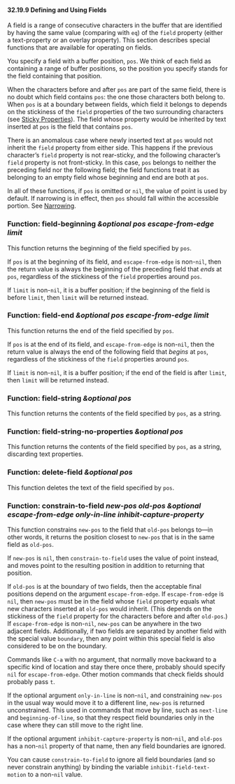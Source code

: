 

#### 32.19.9 Defining and Using Fields

A field is a range of consecutive characters in the buffer that are identified by having the same value (comparing with `eq`) of the `field` property (either a text-property or an overlay property). This section describes special functions that are available for operating on fields.

You specify a field with a buffer position, `pos`. We think of each field as containing a range of buffer positions, so the position you specify stands for the field containing that position.

When the characters before and after `pos` are part of the same field, there is no doubt which field contains `pos`: the one those characters both belong to. When `pos` is at a boundary between fields, which field it belongs to depends on the stickiness of the `field` properties of the two surrounding characters (see [Sticky Properties](Sticky-Properties.html)). The field whose property would be inherited by text inserted at `pos` is the field that contains `pos`.

There is an anomalous case where newly inserted text at `pos` would not inherit the `field` property from either side. This happens if the previous character’s `field` property is not rear-sticky, and the following character’s `field` property is not front-sticky. In this case, `pos` belongs to neither the preceding field nor the following field; the field functions treat it as belonging to an empty field whose beginning and end are both at `pos`.

In all of these functions, if `pos` is omitted or `nil`, the value of point is used by default. If narrowing is in effect, then `pos` should fall within the accessible portion. See [Narrowing](Narrowing.html).

### Function: **field-beginning** *\&optional pos escape-from-edge limit*

This function returns the beginning of the field specified by `pos`.

If `pos` is at the beginning of its field, and `escape-from-edge` is non-`nil`, then the return value is always the beginning of the preceding field that *ends* at `pos`, regardless of the stickiness of the `field` properties around `pos`.

If `limit` is non-`nil`, it is a buffer position; if the beginning of the field is before `limit`, then `limit` will be returned instead.

### Function: **field-end** *\&optional pos escape-from-edge limit*

This function returns the end of the field specified by `pos`.

If `pos` is at the end of its field, and `escape-from-edge` is non-`nil`, then the return value is always the end of the following field that *begins* at `pos`, regardless of the stickiness of the `field` properties around `pos`.

If `limit` is non-`nil`, it is a buffer position; if the end of the field is after `limit`, then `limit` will be returned instead.

### Function: **field-string** *\&optional pos*

This function returns the contents of the field specified by `pos`, as a string.

### Function: **field-string-no-properties** *\&optional pos*

This function returns the contents of the field specified by `pos`, as a string, discarding text properties.

### Function: **delete-field** *\&optional pos*

This function deletes the text of the field specified by `pos`.

### Function: **constrain-to-field** *new-pos old-pos \&optional escape-from-edge only-in-line inhibit-capture-property*

This function constrains `new-pos` to the field that `old-pos` belongs to—in other words, it returns the position closest to `new-pos` that is in the same field as `old-pos`.

If `new-pos` is `nil`, then `constrain-to-field` uses the value of point instead, and moves point to the resulting position in addition to returning that position.

If `old-pos` is at the boundary of two fields, then the acceptable final positions depend on the argument `escape-from-edge`. If `escape-from-edge` is `nil`, then `new-pos` must be in the field whose `field` property equals what new characters inserted at `old-pos` would inherit. (This depends on the stickiness of the `field` property for the characters before and after `old-pos`.) If `escape-from-edge` is non-`nil`, `new-pos` can be anywhere in the two adjacent fields. Additionally, if two fields are separated by another field with the special value `boundary`, then any point within this special field is also considered to be on the boundary.

Commands like `C-a` with no argument, that normally move backward to a specific kind of location and stay there once there, probably should specify `nil` for `escape-from-edge`. Other motion commands that check fields should probably pass `t`.

If the optional argument `only-in-line` is non-`nil`, and constraining `new-pos` in the usual way would move it to a different line, `new-pos` is returned unconstrained. This used in commands that move by line, such as `next-line` and `beginning-of-line`, so that they respect field boundaries only in the case where they can still move to the right line.

If the optional argument `inhibit-capture-property` is non-`nil`, and `old-pos` has a non-`nil` property of that name, then any field boundaries are ignored.

You can cause `constrain-to-field` to ignore all field boundaries (and so never constrain anything) by binding the variable `inhibit-field-text-motion` to a non-`nil` value.
